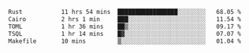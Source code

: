 <!--START_SECTION:waka-->

```txt
Rust           11 hrs 54 mins  █████████████████░░░░░░░░   68.05 %
Cairo          2 hrs 1 min     ███░░░░░░░░░░░░░░░░░░░░░░   11.54 %
TOML           1 hr 36 mins    ██▒░░░░░░░░░░░░░░░░░░░░░░   09.17 %
TSQL           1 hr 14 mins    █▓░░░░░░░░░░░░░░░░░░░░░░░   07.07 %
Makefile       10 mins         ▒░░░░░░░░░░░░░░░░░░░░░░░░   01.04 %
```

<!--END_SECTION:waka-->